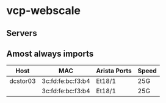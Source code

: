 # vcp-webscale
## Servers
## Amost always imports

| Host          | MAC                | Arista Ports    |   Speed  |
| ------------- | ------------------ | --------------- | -------- |
| dcstor03      | 3c:fd:fe:bc:f3:b4  |  Et18/1         |  25G     |
|               | 3c:fd:fe:bc:f3:b4  |  Et18/1         |  25G     |


